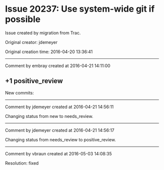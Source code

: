 # Issue 20237: Use system-wide git if possible

Issue created by migration from Trac.

Original creator: jdemeyer

Original creation time: 2016-04-20 13:36:41




---

Comment by embray created at 2016-04-21 14:11:00

+1 positive_review
----
New commits:


---

Comment by jdemeyer created at 2016-04-21 14:56:11

Changing status from new to needs_review.


---

Comment by jdemeyer created at 2016-04-21 14:56:17

Changing status from needs_review to positive_review.


---

Comment by vbraun created at 2016-05-03 14:08:35

Resolution: fixed
